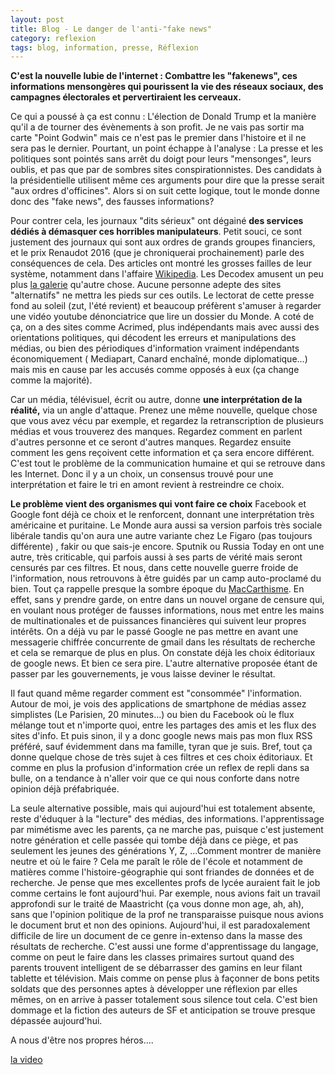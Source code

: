 ```yaml
---
layout: post
title: Blog - Le danger de l'anti-"fake news"
category: reflexion
tags: blog, information, presse, Réflexion
---
```

**C'est la nouvelle lubie de l'internet : Combattre les "fakenews", ces informations mensongères qui pourissent la vie des réseaux sociaux, des campagnes électorales et pervertiraient les cerveaux.**

Ce qui a poussé à ça est connu : L'élection de Donald Trump et la manière qu'il a de tourner des évènements à son profit. Je ne vais pas sortir ma carte "Point Godwin" mais ce n'est pas le premier dans l'histoire et il ne sera pas le dernier. Pourtant, un point échappe à l'analyse : La presse et les politiques sont pointés sans arrêt du doigt pour leurs "mensonges", leurs oublis, et pas que par de sombres sites conspirationnistes. Des candidats à la présidentielle utilisent même ces arguments pour dire que la presse serait "aux ordres d'officines". Alors si on suit cette logique, tout le monde donne donc des "fake news", des fausses informations?

Pour contrer cela, les journaux "dits sérieux" ont dégainé **des services dédiés à démasquer ces horribles manipulateurs**. Petit souci, ce sont justement des journaux qui sont aux ordres de grands groupes financiers, et le prix Renaudot 2016 (que je chroniquerai prochainement) parle des conséquences de cela. Des articles ont montré les grosses failles de leur système, notamment dans l'affaire <a href="https://cheziceman.wordpress.com/2017/02/18/__trashed-5/">Wikipedia</a>. Les Decodex amusent un peu plus <a href="https://jcfrog.com/blog/decodex/">la galerie</a> qu'autre chose. Aucune personne adepte des sites "alternatifs" ne mettra les pieds sur ces outils. Le lectorat de cette presse fond au soleil (zut, l'été revient) et beaucoup préfèrent s'amuser à regarder une vidéo youtube dénonciatrice que lire un dossier du Monde. A coté de ça, on a des sites comme Acrimed, plus indépendants mais avec aussi des orientations politiques, qui décodent les erreurs et manipulations des médias, ou bien des périodiques d'information vraiment indépendants économiquement ( Mediapart, Canard enchaîné, monde diplomatique...) mais mis en cause par les accusés comme opposés à eux (ça change comme la majorité).

Car un média, télévisuel, écrit ou autre, donne **une interprétation de la réalité,** via un angle d'attaque. Prenez une même nouvelle, quelque chose que vous avez vécu par exemple, et regardez la retranscription de plusieurs médias et vous trouverez des manques. Regardez comment en parlent d'autres personne et ce seront d'autres manques. Regardez ensuite comment les gens reçoivent cette information et ça sera encore différent. C'est tout le problème de la communication humaine et qui se retrouve dans les Internet. Donc il y a un choix, un consensus trouvé pour une interprétation et faire le tri en amont revient à restreindre ce choix.

**Le problème vient des organismes qui vont faire ce choix** Facebook et Google font déjà ce choix et le renforcent, donnant une interprétation très américaine et puritaine. Le Monde aura aussi sa version parfois très sociale libérale tandis qu'on aura une autre variante chez Le Figaro (pas toujours différente) , fakir ou que sais-je encore. Sputnik ou Russia Today en ont une autre, très criticable, qui parfois aussi à ses parts de vérité mais seront censurés par ces filtres. Et nous, dans cette nouvelle guerre froide de l'information, nous retrouvons à être guidés par un camp auto-proclamé du bien. Tout ça rappelle presque la sombre époque du <a href="https://fr.wikipedia.org/wiki/Maccarthysme">MacCarthisme</a>. En effet, sans y prendre garde, on entre dans un nouvel organe de censure qui, en voulant nous protéger de fausses informations, nous met entre les mains de multinationales et de puissances financières qui suivent leur propres intérêts. On a déjà vu par le passé Google ne pas mettre en avant une messagerie chiffrée concurrente de gmail dans les résultats de recherche et cela se remarque de plus en plus. On constate déjà les choix éditoriaux de google news. Et bien ce sera pire. L'autre alternative proposée étant de passer par les gouvernements, je vous laisse deviner le résultat.

Il faut quand même regarder comment est "consommée" l'information. Autour de moi, je vois des applications de smartphone de médias assez simplistes (Le Parisien, 20 minutes...) ou bien du Facebook où le flux mélange tout et n'importe quoi, entre les partages des amis et les flux des sites d'info. Et puis sinon, il y a donc google news mais pas mon flux RSS préféré, sauf évidemment dans ma famille, tyran que je suis. Bref, tout ça donne quelque chose de très sujet à ces filtres et ces choix éditoriaux. Et comme en plus la profusion d'information crée un reflex de repli dans sa bulle, on a tendance à n'aller voir que ce qui nous conforte dans notre opinion déjà préfabriquée.

La seule alternative possible, mais qui aujourd'hui est totalement absente, reste d'éduquer à la "lecture" des médias, des informations. l'apprentissage par mimétisme avec les parents, ça ne marche pas, puisque c'est justement notre génération et celle passée qui tombe déjà dans ce piège, et pas seulement les jeunes des générations Y, Z, ...Comment montrer de manière neutre et où le faire ? Cela me paraît le rôle de l'école et notamment de matières comme l'histoire-géographie qui sont friandes de données et de recherche. Je pense que mes excellentes profs de lycée auraient fait le job comme certains le font aujourd'hui. Par exemple, nous avions fait un travail approfondi sur le traité de Maastricht (ça vous donne mon age, ah, ah), sans que l'opinion politique de la prof ne transparaisse puisque nous avions le document brut et non des opinions. Aujourd'hui, il est paradoxalement difficile de lire un document de ce genre in-extenso dans la masse des résultats de recherche. C'est aussi une forme d'apprentissage du langage, comme on peut le faire dans les classes primaires surtout quand des parents trouvent intelligent de se débarrasser des gamins en leur filant tablette et télévision. Mais comme on pense plus à façonner de bons petits soldats que des personnes aptes à développer une réflexion par elles mêmes, on en arrive à passer totalement sous silence tout cela. C'est bien dommage et la fiction des auteurs de SF et anticipation se trouve presque dépassée aujourd'hui.

A nous d'être nos propres héros....

[la video](https://www.youtube.com/watch?v=AGOx0ZpMrrU)

